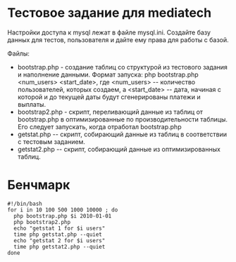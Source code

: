 # Тестовое задание для mediatech

Настройки доступа к mysql лежат в файле mysql.ini. Создайте базу данных для тестов, пользователя и дайте ему права для работы с базой.

Файлы:
- bootstrap.php - создание таблиц со структурой из тестового задания и наполнение данными. Формат запуска: php bootstrap.php <num_users> <start_date>, где <num_users> -- количество пользователей, которых создаем, а <start_date> -- дата, начиная с которой и до текущей даты будут сгенерированы платежи и выплаты.
- bootstrap2.php - скрипт, переливающий данные из таблиц от bootstrap.php в оптимизированные по производительности таблицы. Его следует запускать, когда отработал bootstrap.php
- getstat.php -- скрипт, собирающий данные из таблиц в соответствии с тестовым заданием.
- getstat2.php -- скрипт, собирающий данные из оптимизированных таблиц.

# Бенчмарк

```
#!/bin/bash
for i in 10 100 500 1000 10000 ; do
  php bootstrap.php $i 2010-01-01
  php bootstrap2.php
  echo "getstat 1 for $i users"
  time php getstat.php --quiet
  echo "getstat 2 for $i users"
  time php getstat2.php --quiet
done
```
